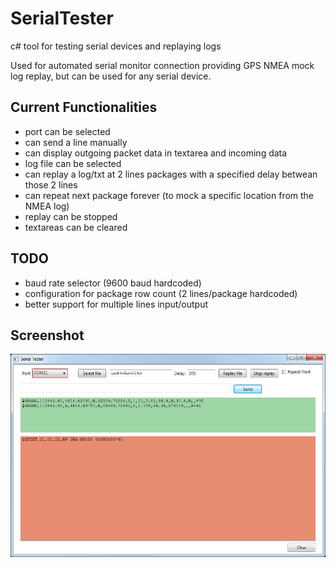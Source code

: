 # SerialTester
c# tool for testing serial devices and replaying logs

Used for automated serial monitor connection providing GPS NMEA mock log replay, but can be used for any serial device.

## Current Functionalities

* port can be selected
* can send a line manually
* can display outgoing packet data in textarea and incoming  data
* log file can be selected
* can replay a log/txt at 2 lines packages with a specified delay betwean those 2 lines
* can repeat next package forever (to mock a specific location from the NMEA log)
* replay can be stopped
* textareas can be cleared

## TODO

* baud rate selector (9600 baud hardcoded)
* configuration for package row count (2 lines/package hardcoded)
* better support for multiple lines input/output

## Screenshot

![Image of Screen](images/serialtester1.png)
